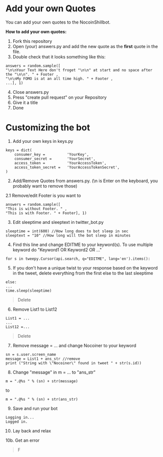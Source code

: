 # Add your own Quotes
You can add your own quotes to the NocoinShillbot.

**How to add your own quotes:**
1. Fork this repository
2. Open (your) answers.py and add the new quote as the **first** quote in the file.
3. Double check that it looks something like this:
```
answers = random.sample([
"\n\nYour Text Here don't froget "\n\n" at start and no space after the "\n\n". " + Footer ,
"\n\nMy FOMO is at an all time high. " + Footer ,
...], 1)
```
4. Close answers.py
5. Press "create pull request" on your Repository
6. Give it a title
7. Done

# Customizing the bot

1. Add your own keys in keys.py
```
keys = dict(
	consumer_key =          'YourKey',
	consumer_secret =       'YourSecret',
	access_token =          'YourAccessToken',
	access_token_secret =   'YourAccessTokenSecret',
)
```

2. Add/Remove Quotes from answers.py. (\n is Enter on the keyboard, you probably want to remove those)

  2.1 Remove/edit Footer is you want to
```
answers = random.sample([
"This is without Footer. " ,
"This is with Footer. " + Footer], 1)
```

3. Edit sleeptime and sleeptext in twitter_bot.py
```
sleeptime = int(600) //How long does to bot sleep in sec
sleeptext = "10" //How long will the bot sleep in minutes
```

4. Find this line and change EDITME to your keyword(s). To use multiple keyword do "Keyword1 OR Keyword2 OR ..."
```
for s in tweepy.Cursor(api.search, q="EDITME", lang='en').items():
```

5. If you don't have a unique twist to your response based on the keyword in the tweet, delete everything from the first else to the last sleeptime
```
else: 
... 
time.sleep(sleeptime)
```
>Delete

6. Remove List1 to List12
```
List1 = ... 
...        
List12 =... 
```
> Delete

7. Remove message = ... and change Nocoiner to your keyword
```
sn = s.user.screen_name
message = List1 + ans_str //remove
print ("String with \"Nocoiner\" found in tweet " + str(s.id))
```

8. Change "message" in m = ... to "ans_str"
```
m = ".@%s " % (sn) + str(message)
```
to
```
m = ".@%s " % (sn) + str(ans_str)
```

9. Save and run your bot
```
Logging in...
Logged in.
```

10. Lay back and relax

  10b. Get an error
> F



